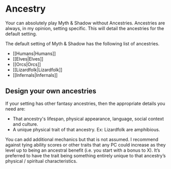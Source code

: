 # Ancestry

Your can absolutely play Myth & Shadow without Ancestries. Ancestries are always, in my opinion, setting specific. This will detail the ancestries for the default setting.

The default setting of Myth & Shadow has the following list of ancestries.

- [[Humans\|Humans]]
- [[Elves\|Elves]]
- [[Orcs\|Orcs]]
- [[Lizardfolk\|Lizardfolk]]
- [[Infernals\|Infernals]]

## Design your own ancestries
If your setting has other fantasy ancestries, then the appropriate details you need are:

- That ancestry's lifespan, physical appearance, language, social context and culture.
- A unique physical trait of that ancestry. Ex: Lizardfolk are amphibious.

You can add additional mechanics but that is not assumed. I recommend against tying ability scores or other traits that any PC could increase as they level up to being an ancestral benefit (i.e. you start with a bonus to X). It’s preferred to have the trait being something entirely unique to that ancestry’s physical / spiritual characteristics.